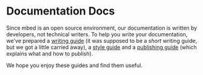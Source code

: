 # Documentation Docs

Since mbed is an open source environment, our documentation is written by developers, not technical writers. To help you write your documentation, we've prepared a [writing guide](/Docs/writing_guide.md) (it was supposed to be a *short* writing guide, but we got a little carried away), a [style guide](/Docs/style_guide.md) and a [publishing guide](/Docs/publishing_guide.md) (which explains what and how to publish).

We hope you enjoy these guides and find them useful. 